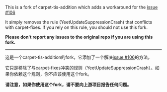 This is a fork of carpet-tis-addition which adds a workaround for the [issue #106](https://github.com/TISUnion/Carpet-TIS-Addition/issues/106)

It simply removes the rule (YeetUpdateSuppressionCrash) that conflicts with carpet-fixes. If you rely on this rule, you should not use this fork.

**Please don't report any issues to the original repo if you are using this fork.**

----

这是一个carpet-tis-addition的fork，它添加了一个解决[issue #106](https://github.com/TISUnion/Carpet-TIS-Addition/issues/106)的方法。

它只是移除了与carpet-fixes冲突的规则（YeetUpdateSuppressionCrash）。如果你依赖这个规则，你不应该使用这个fork。

**请注意，如果你使用这个fork，请不要向上游项目报告任何问题。**
